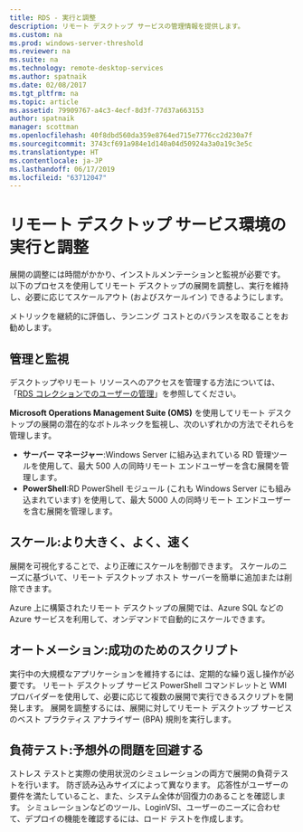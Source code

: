 ```yaml
---
title: RDS - 実行と調整
description: リモート デスクトップ サービスの管理情報を提供します。
ms.custom: na
ms.prod: windows-server-threshold
ms.reviewer: na
ms.suite: na
ms.technology: remote-desktop-services
ms.author: spatnaik
ms.date: 02/08/2017
ms.tgt_pltfrm: na
ms.topic: article
ms.assetid: 79909767-a4c3-4ecf-8d3f-77d37a663153
author: spatnaik
manager: scottman
ms.openlocfilehash: 40f8dbd560da359e8764ed715e7776cc2d230a7f
ms.sourcegitcommit: 3743cf691a984e1d140a04d50924a3a0a19c3e5c
ms.translationtype: HT
ms.contentlocale: ja-JP
ms.lasthandoff: 06/17/2019
ms.locfileid: "63712047"
---
```

# <a name="run-and-tune-your-remote-desktop-services-environment"></a>リモート デスクトップ サービス環境の実行と調整

展開の調整には時間がかかり、インストルメンテーションと監視が必要です。 以下のプロセスを使用してリモート デスクトップの展開を調整し、実行を維持し、必要に応じてスケールアウト (およびスケールイン) できるようにします。 

メトリックを継続的に評価し、ランニング コストとのバランスを取ることをお勧めします。

## <a name="management-and-monitoring"></a>管理と監視

デスクトップやリモート リソースへのアクセスを管理する方法については、「[RDS コレクションでのユーザーの管理](rds-user-management.md)」を参照してください。

**Microsoft Operations Management Suite (OMS)** を使用してリモート デスクトップの展開の潜在的なボトルネックを監視し、次のいずれかの方法でそれらを管理します。 

- **サーバー マネージャー**:Windows Server に組み込まれている RD 管理ツールを使用して、最大 500 人の同時リモート エンドユーザーを含む展開を管理します。 
- **PowerShell**:RD PowerShell モジュール (これも Windows Server にも組み込まれています) を使用して、最大 5000 人の同時リモート エンドユーザーを含む展開を管理します。

## <a name="scale-bigger-better-faster"></a>スケール:より大きく、よく、速く

展開を可視化することで、より正確にスケールを制御できます。 スケールのニーズに基づいて、リモート デスクトップ ホスト サーバーを簡単に追加または削除できます。 

Azure 上に構築されたリモート デスクトップの展開では、Azure SQL などの Azure サービスを利用して、オンデマンドで自動的にスケールできます。

## <a name="automation-script-for-success"></a>オートメーション:成功のためのスクリプト

実行中の大規模なアプリケーションを維持するには、定期的な繰り返し操作が必要です。 リモート デスクトップ サービス PowerShell コマンドレットと WMI プロバイダーを使用して、必要に応じて複数の展開で実行できるスクリプトを開発します。 展開を調整するには、展開に対してリモート デスクトップ サービスのベスト プラクティス アナライザー (BPA) 規則を実行します。

## <a name="load-testing-avoid-surprises"></a>負荷テスト:予想外の問題を回避する

ストレス テストと実際の使用状況のシミュレーションの両方で展開の負荷テストを行います。 防ぎ読み込みサイズによって異なります。 応答性がユーザーの要件を満たしていること、また、システム全体が回復力のあることを確認します。 シミュレーションなどのツール、LoginVSI、ユーザーのニーズに合わせて、デプロイの機能を確認するには、ロード テストを作成します。 